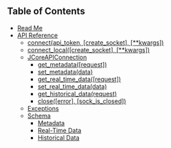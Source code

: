 ## Table of Contents

* [Read Me](/README.md)
* [API Reference](/docs/api/README.md)
  * [connect(api_token, [create_socket], [**kwargs])](/docs/api/connect.md)
  * [connect_local([create_socket], [**kwargs])](/docs/api/connect_local.md)
  * [JCoreAPIConnection](/docs/api/JCoreAPIConnection/README.md)
    * [get_metadata([request])](/docs/api/JCoreAPIConnection/get_metadata.md)
    * [set_metadata(data)](/docs/api/JCoreAPIConnection/set_metadata.md)
    * [get_real_time_data([request])](/docs/api/JCoreAPIConnection/get_real_time_data.md)
    * [set_real_time_data(data)](/docs/api/JCoreAPIConnection/set_real_time_data.md)
    * [get_historical_data(request)](/docs/api/JCoreAPIConnection/get_historical_data.md)
    * [close([error], [sock_is_closed])](/docs/api/JCoreAPIConnection/close.md)
  * [Exceptions](/docs/api/exceptions.md)
  * [Schema](/docs/api/schema/README.md)
    * [Metadata](/docs/api/schema/metadata.md)
    * [Real-Time Data](/docs/api/schema/realTimeData.md)
    * [Historical Data](/docs/api/schema/historicalData.md)
